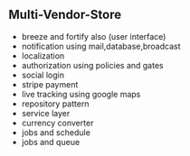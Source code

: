 ## Multi-Vendor-Store


+ breeze and fortify also (user interface)
+ notification using mail,database,broadcast
+ localization
+ authorization using policies and gates
+ social login 
+ stripe payment
+ live tracking using google maps
+ repository pattern
+ service layer
+ currency converter
+ jobs and schedule
+ jobs and queue 
